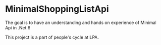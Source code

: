 # MinimalShoppingListApi

The goal is to have an understanding and hands on experience of Minimal Api in .Net 6

This project is a part of people's cycle at LPA.
